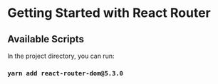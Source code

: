 # Getting Started with React Router


## Available Scripts

In the project directory, you can run:

### `yarn add react-router-dom@5.3.0`


